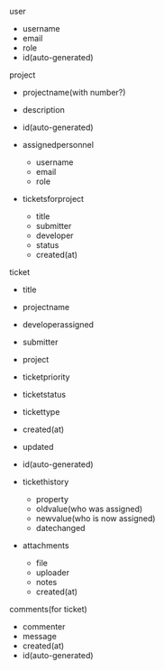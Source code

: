 user
 - username
 - email
 - role
 - id(auto-generated)

project
  - projectname(with number?)
  - description
  - id(auto-generated)

  - assignedpersonnel
    - username
    - email
    - role

  - ticketsforproject
    - title
    - submitter
    - developer
    - status
    - created(at)

ticket
  - title
  - projectname
  - developerassigned
  - submitter
  - project
  - ticketpriority
  - ticketstatus
  - tickettype
  - created(at)
  - updated
  - id(auto-generated)

  - tickethistory
    - property
    - oldvalue(who was assigned)
    - newvalue(who is now assigned)
    - datechanged

  - attachments
    - file
    - uploader
    - notes
    - created(at)



comments(for ticket)
  - commenter
  - message
  - created(at)
  - id(auto-generated)
